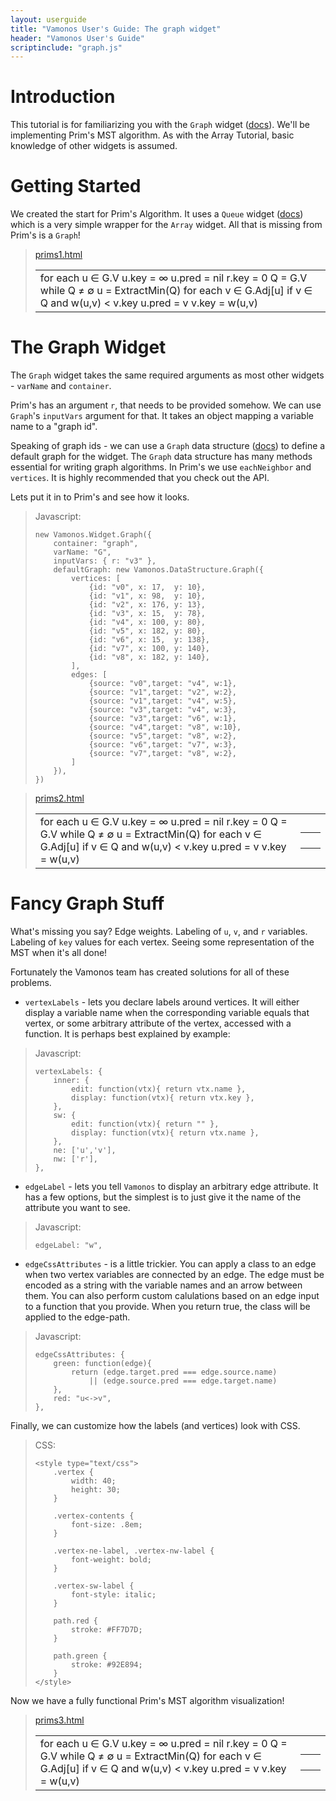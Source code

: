 ```yaml
---
layout: userguide
title: "Vamonos User's Guide: The graph widget"
header: "Vamonos User's Guide"
scriptinclude: "graph.js"
---
```


# Introduction

This tutorial is for familiarizing you with the `Graph` widget
([docs](../api/widget-graph.html)). We'll be implementing Prim's MST algorithm.
As with the Array Tutorial, basic knowledge of other widgets is assumed.

# Getting Started

We created the start for Prim's Algorithm. It uses a `Queue` widget
([docs](../api/data-queue.html)) which is a very simple wrapper for the `Array`
widget. All that is missing from Prim\'s is a `Graph`!

> [prims1.html](graph-tutorial/prims1.html)
>
> <table class="vamonos">
>     <tr><td class="pseudocode-and-controls">
>         <div class="pseudocode-procedures">
>             <div id="pseudocode1" title="MST-Prim(G,r)">
>                 for each u &in; G.V
>                     u.key = &infin;
>                     u.pred = nil
>                 r.key = 0
>                 Q = G.V
>                 while Q &ne; &empty;
>                     u = ExtractMin(Q)
>                     for each v &in; G.Adj[u]
>                         if v &in; Q and w(u,v) &lt; v.key
>                             u.pred = v
>                             v.key = w(u,v)
>             </div>
>         </div>
>     </td></tr>
> </table>

# The Graph Widget

The `Graph` widget takes the same required arguments as most other widgets -
`varName` and `container`.

Prim's has an argument `r`, that needs to be provided somehow. We
can use `Graph`'s `inputVars` argument for that. It takes an object
mapping a variable name to a "graph id".

Speaking of graph ids - we can use a `Graph` data structure
([docs](../api/data-graph.md)) to define a default graph for the widget.
The `Graph` data structure has many methods essential for writing graph
algorithms. In Prim's we use `eachNeighbor` and `vertices`. It is highly
recommended that you check out the API.

Lets put it in to Prim's and see how it looks.

> Javascript:
>
>     new Vamonos.Widget.Graph({
>         container: "graph",
>         varName: "G",
>         inputVars: { r: "v3" },
>         defaultGraph: new Vamonos.DataStructure.Graph({
>             vertices: [
>                 {id: "v0", x: 17,  y: 10},
>                 {id: "v1", x: 98,  y: 10},
>                 {id: "v2", x: 176, y: 13},
>                 {id: "v3", x: 15,  y: 78},
>                 {id: "v4", x: 100, y: 80},
>                 {id: "v5", x: 182, y: 80},
>                 {id: "v6", x: 15,  y: 138},
>                 {id: "v7", x: 100, y: 140},
>                 {id: "v8", x: 182, y: 140},
>             ],
>             edges: [
>                 {source: "v0",target: "v4", w:1},
>                 {source: "v1",target: "v2", w:2},
>                 {source: "v1",target: "v4", w:5},
>                 {source: "v3",target: "v4", w:3},
>                 {source: "v3",target: "v6", w:1},
>                 {source: "v4",target: "v8", w:10},
>                 {source: "v5",target: "v8", w:2},
>                 {source: "v6",target: "v7", w:3},
>                 {source: "v7",target: "v8", w:2},
>             ]
>         }),
>     })

> [prims2.html](graph-tutorial/prims2.html)
>
> <table class="vamonos">
>     <tr><td class="pseudocode-and-controls">
>         <div id="controls2"></div>
>         <div class="pseudocode-procedures">
>             <div id="pseudocode2" title="MST-Prim(G,r)">
>                 for each u &in; G.V
>                     u.key = &infin;
>                     u.pred = nil
>                 r.key = 0
>                 Q = G.V
>                 while Q &ne; &empty;
>                     u = ExtractMin(Q)
>                     for each v &in; G.Adj[u]
>                         if v &in; Q and w(u,v) &lt; v.key
>                             u.pred = v
>                             v.key = w(u,v)
>             </div>
>         </div>
>     </td><td class="variable-widgets">
>         <table class="variable-widgets">
>             <tr><td><div id="g-var2"></div></td>
>                 <td><div id="graph2"></div></td>
>             </tr>
>             <tr><td><div id="u-var2"></div></td>
>                 <td><div id="u2"></div></td>
>             </tr>
>             <tr><td><div id="v-var2"></div></td>
>                 <td><div id="v2"></div></td>
>             </tr>
>             <tr><td><div id="q-var2"></div></td>
>                 <td><div id="queue2"></div></td></tr>
>         </table>
>     </td></tr>
> </table>

# Fancy Graph Stuff

What's missing you say? Edge weights. Labeling of `u`, `v`, and `r` variables.
Labeling of `key` values for each vertex. Seeing some representation of the MST
when it's all done!

Fortunately the Vamonos team has created solutions for all of these problems.

* `vertexLabels` - lets you declare labels around vertices. It will either display
a variable name when the corresponding variable equals that vertex, or some
arbitrary attribute of the vertex, accessed with a function. It is perhaps best
explained by example:

> Javascript:
>
>     vertexLabels: {
>         inner: {
>             edit: function(vtx){ return vtx.name },
>             display: function(vtx){ return vtx.key },
>         },
>         sw: {
>             edit: function(vtx){ return "" },
>             display: function(vtx){ return vtx.name },
>         },
>         ne: ['u','v'],
>         nw: ['r'],
>     },

* `edgeLabel` - lets you tell `Vamonos` to display an arbitrary edge attribute.
It has a few options, but the simplest is to just give it the name of the
attribute you want to see.

> Javascript:
>
>     edgeLabel: "w",


* `edgeCssAttributes` - is a little trickier. You can apply a class to
an edge when two vertex variables are connected by an edge. The edge
must be encoded as a string with the variable names and an arrow
between them. You can also perform custom calulations based on an edge
input to a function that you provide. When you return true, the class
will be applied to the edge-path.

> Javascript:
>
>     edgeCssAttributes: {
>         green: function(edge){
>             return (edge.target.pred === edge.source.name)
>                 || (edge.source.pred === edge.target.name)
>         },
>         red: "u<->v",
>     },

Finally, we can customize how the labels (and vertices) look with CSS.

> CSS:
>
>     <style type="text/css">
>         .vertex {
>             width: 40;
>             height: 30;
>         }
>
>         .vertex-contents {
>             font-size: .8em;
>         }
>
>         .vertex-ne-label, .vertex-nw-label {
>             font-weight: bold;
>         }
>
>         .vertex-sw-label {
>             font-style: italic;
>         }
>
>         path.red {
>             stroke: #FF7D7D;
>         }
>
>         path.green {
>             stroke: #92E894;
>         }
>     </style>

Now we have a fully functional Prim's MST algorithm visualization!

> [prims3.html](graph-tutorial/prims3.html)
>
> <table class="vamonos">
>     <tr><td class="pseudocode-and-controls">
>         <div id="controls3"></div>
>         <div class="pseudocode-procedures">
>             <div id="pseudocode3" title="MST-Prim(G,r)">
>                 for each u &in; G.V
>                     u.key = &infin;
>                     u.pred = nil
>                 r.key = 0
>                 Q = G.V
>                 while Q &ne; &empty;
>                     u = ExtractMin(Q)
>                     for each v &in; G.Adj[u]
>                         if v &in; Q and w(u,v) &lt; v.key
>                             u.pred = v
>                             v.key = w(u,v)
>             </div>
>         </div>
>     </td><td class="variable-widgets">
>         <table class="variable-widgets">
>             <tr><td><div id="g-var3"></div></td>
>                 <td><div id="graph3"></div></td>
>             </tr>
>             <tr><td><div id="u-var3"></div></td>
>                 <td><div id="u3"></div></td>
>             </tr>
>             <tr><td><div id="v-var3"></div></td>
>                 <td><div id="v3"></div></td>
>             </tr>
>             <tr><td><div id="q-var3"></div></td>
>                 <td><div id="queue3"></div></td></tr>
>         </table>
>     </td></tr>
> </table>
